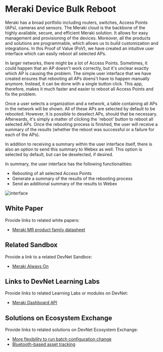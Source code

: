 Meraki Device Bulk Reboot
=====================================
Meraki has a broad portfolio including routers, switches, Access Points (APs), cameras and sensors. The Meraki cloud is the backbone of the highly available, secure, and efficient Meraki solution. It allows for easy management and provisioning of the devices. Moreover, all the products and solutions are programmable, which allows us to build customization and integrations. In this Proof of Value (PoV), we have created an intuitive user interface which can easily reboot all selected APs. 

In larger networks, there might be a lot of Access Points. Sometimes, it could happen that an AP doesn't work correctly, but it's unclear exactly which AP is causing the problem. The simple user interface that we have created ensures that rebooting all APs doens't have to happen manually anymore. Instead, it can be done with a single button click. This app, therefore, makes it much faster and easier to reboot all Access Points and fix the problem.

Once a user selects a organization and a network, a table containing all APs in the network will be shown. All of these APs are selected by default to be rebooted. However, it is possible to deselect APs, should that be necessary. Afterwards, it's simply a matter of clicking the 'reboot' button to reboot all selected APs. Once the rebooting process is finished, the user will receive a summary of the results (whether the reboot was successful or a failure for each of the APs).

In addition to receiving a summary within the user interface itself, there is also an option to send this summary to Webex as well. This option is selected by default, but can be deselected, if desired.

In summary, the user interface has the following functionalities:

* Rebooting of all selected Access Points
* Generate a summary of the results of the rebooting process
* Send an additional summary of the results to Webex

![interface](IMAGES/Meraki_Device_Bulk_Reboot_Screenshot.png)

## White Paper
Provide links to related white papers:
* [Meraki MR product family datasheet](https://meraki.cisco.com/product-collateral/mr-family-datasheet/?file)

## Related Sandbox
Provide a link to a related DevNet Sandbox:

* [Meraki Always On](https://devnetsandbox.cisco.com/RM/Diagram/Index/a9487767-deef-4855-b3e3-880e7f39eadc?diagramType=Topology)

## Links to DevNet Learning Labs
Provide links to related Learning Labs or modules on DevNet:

* [Meraki Dashboard API](https://developer.cisco.com/learning/lab/meraki-02-dashboard-api/step/1)

## Solutions on Ecosystem Exchange
Provide links to related solutions on DevNet Ecosystem Exchange:

* [More flexibility to run batch configuration change](https://developer.cisco.com/ecosystem/meraki/apps/603579b41e36356141486cb9/)
* [Bluetooth-based asset tracking](https://developer.cisco.com/ecosystem/meraki/apps/5c01bea334861343dd555098/)
